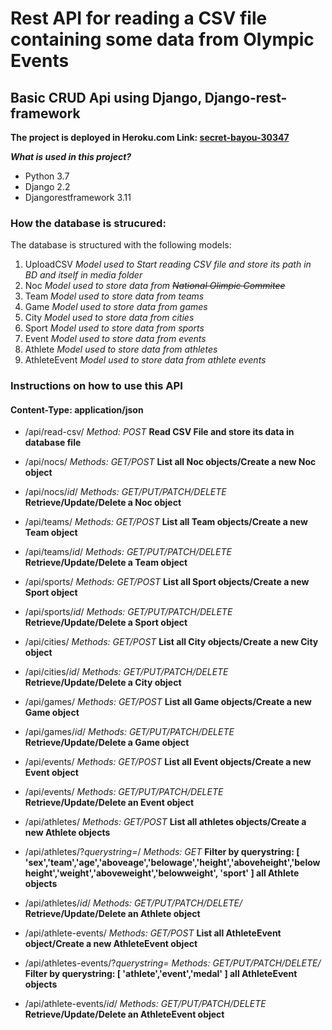 # Rest API for reading a CSV file containing some data from Olympic Events
## Basic CRUD Api using Django, Django-rest-framework


**The project is deployed in Heroku.com Link: [secret-bayou-30347](http://secret-bayou-30347.herokuapp.com/api/)**

***What is used in this project?***
- Python 3.7
- Django 2.2
- Djangorestframework 3.11

### How the database is strucured: ###

The database is structured with the following models:
1. UploadCSV *Model used to Start reading CSV file and store its path in BD and itself in media folder*
2. Noc *Model used to store data from ~~National Olimpic Commitee~~*
3. Team *Model used to store data from teams*
4. Game *Model used to store data from games*
5. City *Model used to store data from cities*
6. Sport *Model used to store data from sports*
7. Event *Model used to store data from events*
8. Athlete *Model used to store data from athletes*
9. AthleteEvent *Model used to store data from athlete events*

### Instructions on how to use this API ###
#### Content-Type: application/json ####

- /api/read-csv/ *Method: POST* **Read CSV File and store its data in database file**

- /api/nocs/ *Methods: GET/POST* **List all Noc objects/Create a new Noc object**
- /api/nocs/*id*/ *Methods: GET/PUT/PATCH/DELETE* **Retrieve/Update/Delete a Noc object**

- /api/teams/ *Methods: GET/POST* **List all Team objects/Create a new Team object**
- /api/teams/*id*/ *Methods: GET/PUT/PATCH/DELETE* **Retrieve/Update/Delete a Team object**

- /api/sports/ *Methods: GET/POST* **List all Sport objects/Create a new Sport object**
- /api/sports/*id*/ *Methods: GET/PUT/PATCH/DELETE* **Retrieve/Update/Delete a Sport object**

- /api/cities/ *Methods: GET/POST* **List all City objects/Create a new City object**
- /api/cities/*id*/ *Methods: GET/PUT/PATCH/DELETE* **Retrieve/Update/Delete a City object**

- /api/games/ *Methods: GET/POST* **List all Game objects/Create a new Game object**
- /api/games/*id*/ *Methods: GET/PUT/PATCH/DELETE* **Retrieve/Update/Delete a Game object**

- /api/events/ *Methods: GET/POST* **List all Event objects/Create a new Event object**
- /api/events/ *Methods: GET/PUT/PATCH/DELETE* **Retrieve/Update/Delete an Event object**

- /api/athletes/ *Methods: GET/POST* **List all athletes objects/Create a new Athlete objects**
- /api/athletes/?*querystring=*/ *Methods: GET* **Filter by querystring: [ 'sex','team','age','aboveage','belowage','height','aboveheight','belowheight','weight','aboveweight','belowweight', 'sport' ] all Athlete objects**
- /api/athletes/*id*/ *Methods: GET/PUT/PATCH/DELETE/* **Retrieve/Update/Delete an Athlete object**

- /api/athlete-events/ *Methods: GET/POST* **List all AthleteEvent object/Create a new AthleteEvent object**
- /api/athletes-events/?*querystring=* *Methods: GET/PUT/PATCH/DELETE/* **Filter by querystring: [ 'athlete','event','medal' ] all AthleteEvent objects**
- /api/athlete-events/*id*/ *Methods: GET/PUT/PATCH/DELETE* **Retrieve/Update/Delete an AthleteEvent object**
